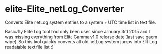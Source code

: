 # elite-Elite_netLog_Converter

Converts Elite netLog system entries to a system + UTC time list in text file.

Basically Elite Log tool had only been used since January 3rd 2015 and I was missing everything from Elite Gamma v1.0 release date (last save gaem wipe). So this tool quickly converts all old netLog system jumps into Elit Log readatable text file list :)
